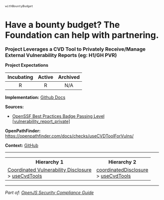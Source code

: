 <span style="font-size:0.8em;"><code>withBountyBudget</code></span>  
# Have a bounty budget? The Foundation can help with partnering.


<span style="font-size:1.15em;"><b>Project Leverages a CVD Tool to Privately Receive/Manage External Vulnerability Reports (eg: H1/GH PVR)</b></span>

**Project Expectations**

<div align="center">

| Incubating | Active | Archived |
|:-----------:|:--------:|:----------:|
| R | R | N/A |

</div>


**Implementation:** [Github Docs](https://docs.github.com/en/code-security/security-advisories/working-with-repository-security-advisories/configuring-private-vulnerability-reporting-for-an-organization)



**Sources:**
- [OpenSSF Best Practices Badge Passing Level [vulnerability_report_private]](https://www.bestpractices.dev/en/criteria)

**OpenPathFinder:** https://openpathfinder.com/docs/checks/useCVDToolForVulns/

**Context:** [GitHub](../context-GitHub.md)



---

<table>
<tr>
  <th align="center">Hierarchy 1</th>
  <th align="center">Hierarchy 2</th>
</tr>
<tr>
  <td>
    <a href="../Coordinated Vulnerability Disclosure">Coordinated Vulnerability Disclosure</a><br> > 
    <a href="../useCvdTools">useCvdTools</a>
  </td>
  <td>
    <a href="../coordinatedDisclosure">coordinatedDisclosure</a><br> >
    <a href="../useCvdTools">useCvdTools</a>
  </td>
</tr>
</table>

---

*Part of: [OpenJS Security Compliance Guide](../README.md)* 
